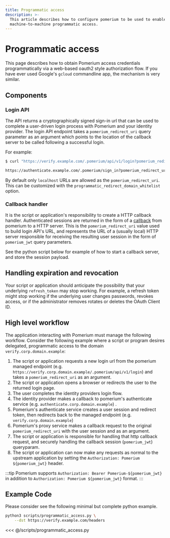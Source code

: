 ```yaml
---
title: Programmatic access
description: >-
  This article describes how to configure pomerium to be used to enable
  machine-to-machine programmatic access.
---
```


# Programmatic access

This page describes how to obtain Pomerium access credentials programmatically via a web-based oauth2 style authorization flow. If you have ever used Google's `gcloud` commandline app, the mechanism is very similar.

## Components

### Login API

The API returns a cryptographically signed sign-in url that can be used to complete a user-driven login process with Pomerium and your identity provider. The login API endpoint takes a `pomerium_redirect_uri` query parameter as an argument which points to the location of the callback server to be called following a successful login.

For example:

```bash
$ curl "https://verify.example.com/.pomerium/api/v1/login?pomerium_redirect_uri=http://localhost:8000"

https://authenticate.example.com/.pomerium/sign_in?pomerium_redirect_uri=http%3A%2F%2Flocalhost%3Fpomerium_callback_uri%3Dhttps%253A%252F%verify.corp.example%252F.pomerium%252Fapi%252Fv1%252Flogin%253Fpomerium_redirect_uri%253Dhttp%253A%252F%252Flocalhost&sig=hsLuzJctmgsN4kbMeQL16fe_FahjDBEcX0_kPYfg8bs%3D&ts=1573262981
```

By default only `localhost` URLs are allowed as the `pomerium_redirect_uri`. This can be customized with the `programmatic_redirect_domain_whitelist` option.

### Callback handler

It is the script or application's responsibility to create a HTTP callback handler. Authenticated sessions are returned in the form of a [callback](https://developer.okta.com/docs/concepts/auth-overview/#what-kind-of-client-are-you-building) from pomerium to a HTTP server. This is the `pomerium_redirect_uri` value used to build login API's URL, and represents the URL of a (usually local) HTTP server responsible for receiving the resulting user session in the form of `pomerium_jwt` query parameters.

See the python script below for example of how to start a callback server, and store the session payload.

## Handling expiration and revocation

Your script or application should anticipate the possibility that your underlying  `refresh_token` may stop working. For example, a refresh token might stop working if the underlying user changes passwords, revokes access, or if the administrator removes rotates or deletes the OAuth Client ID.

## High level workflow

The application interacting with Pomerium must manage the following workflow. Consider the following example where a script or program desires delegated, programmatic access to the domain `verify.corp.domain.example`:

1. The script or application requests a new login url from the pomerium managed endpoint (e.g. `https://verify.corp.domain.example/.pomerium/api/v1/login`) and takes a `pomerium_redirect_uri` as an argument.
1. The script or application opens a browser or redirects the user to the returned login page.
1. The user completes the identity providers login flow.
1. The identity provider makes a callback to pomerium's authenticate service (e.g. `authenticate.corp.domain.example`) .
1. Pomerium's authenticate service creates a user session and redirect token, then redirects back to the managed endpoint (e.g. `verify.corp.domain.example`)
1. Pomerium's proxy service makes a callback request to the original `pomerium_redirect_uri` with the user session and as an argument.
1. The script or application is responsible for handling that http callback request, and securely handling the callback session (`pomerium_jwt`) queryparam.
1. The script or application can now make any requests as normal to the upstream application by setting the `Authorization: Pomerium ${pomerium_jwt}` header.

:::tip
Pomerium supports `Authorization: Bearer Pomerium-${pomerium_jwt}` in addition to `Authorization: Pomerium ${pomerium_jwt}` format.
:::

## Example Code

Please consider see the following minimal but complete python example.

```bash
python3 scripts/programmatic_access.py \
	--dst https://verify.example.com/headers
```

<<< @/scripts/programmatic_access.py

[authorization bearer token]: https://developers.google.com/gmail/markup/actions/verifying-bearer-tokens
[identity provider]: ../identity-providers/readme.md
[proof key for code exchange]: https://tools.ietf.org/html/rfc7636
